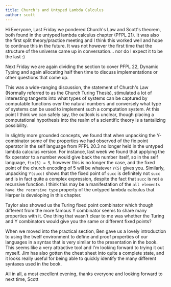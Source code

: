 ```yaml
---
title: Church's and Untyped Lambda Calculus
author: scott
---
```

Hi Everyone,
  Last Friday we pondered Church's Law and Scott's theorem, both found in the untyped lambda calculus chapter (PFPL 21).  It was also the first split theory/practice meeting and I think this worked well and hope to continue this in the future.  It was not however the first time that the structure of the universe came up in conversation...  nor do I expect it to be the last :)
  
  Next Friday we are again dividing the section to cover PFPL 22, Dynamic Typing and again allocating half then time to discuss implementations or other questions that come up.
  
  This was a wide-ranging discussion, the statement of Church's Law (Normally referred to as the Church Turing Thesis), stimulated a lot of interesting tangents into what types of systems can be captured by computable functions over the natural numbers and conversely what type of systems can be used to implement such a computation system.  At this point I think we can safely say, the outlook is unclear, though placing a computational hypothesis into the realm of a scientific theory is a tantalizing possibility.
  
  In slightly more grounded concepts, we found that when unpacking the Y-combinator  some of the properties we had observed of the fix point operator in the self language from PFPL 20.3 no longer held in the untyped lambda calculus version.  For instance, last week we found that applying the fix operator to a number would give back the number itself, so in the self language, `fix(5) = 5`, however this is no longer the case, and the fixed point of the church encoding of 5 will be whatever `Y(5)` gives you.  Similarly, unpacking `Y(succ)` shows that the fixed point of `succ` is definitely not `succ` and is in fact quite a complex expression, despite the fact that `succ` is not a recursive function.  I think this may be a manifestation of the `all elements have the recursive type` property of the untyped lambda calculus that Harper is developing in this chapter.  

Taylor also showed us the Turing fixed point combinator which though different from the more famous Y combinator seems to share many properties with it.  One thing that wasn't clear to me was whether the Turing and Y combinators would give you the same or different fixed points?

When we moved into the practical section, Ben gave us a lovely introduction to using the twelf environment to define and proof properties of our languages in a syntax that is very similar to the presentation in the book.  This seems like a very attractive tool and I'm looking forward to trying it out myself.  Jim has also gotten the cheat sheet into quite a complete state, and it looks really useful for being able to quickly identify the many different syntaxes used in the book.

All in all, a most excellent evening, thanks everyone and looking forward to next time,
Scott

